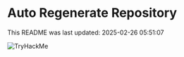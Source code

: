 # Auto Regenerate Repository

This README was last updated: 2025-02-26 05:51:07

 ![TryHackMe](https://tryhackme.com/badge/533634)